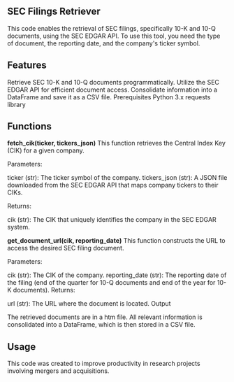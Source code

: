 ## SEC Filings Retriever
This code enables the retrieval of SEC filings, specifically 10-K and 10-Q documents, using the SEC EDGAR API. To use this tool, you need the type of document, the reporting date, and the company's ticker symbol.

## Features
Retrieve SEC 10-K and 10-Q documents programmatically.
Utilize the SEC EDGAR API for efficient document access.
Consolidate information into a DataFrame and save it as a CSV file.
Prerequisites
Python 3.x
requests library

## Functions
**fetch_cik(ticker, tickers_json)**
This function retrieves the Central Index Key (CIK) for a given company.

Parameters:

ticker (str): The ticker symbol of the company.
tickers_json (str): A JSON file downloaded from the SEC EDGAR API that maps company tickers to their CIKs.

Returns:

cik (str): The CIK that uniquely identifies the company in the SEC EDGAR system.

**get_document_url(cik, reporting_date)**
This function constructs the URL to access the desired SEC filing document.

Parameters:

cik (str): The CIK of the company.
reporting_date (str): The reporting date of the filing (end of the quarter for 10-Q documents and end of the year for 10-K documents).
Returns:

url (str): The URL where the document is located.
Output

The retrieved documents are in a htm file. All relevant information is consolidated into a DataFrame, which is then stored in a CSV file.

## Usage
This code was created to improve productivity in research projects involving mergers and acquisitions.

	
